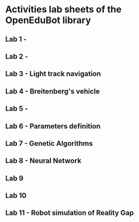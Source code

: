 <h1>Activities lab sheets of the OpenEduBot library</h1>

<h2>Lab 1 - </h2>
<h2>Lab 2 - </h2>
<h2>Lab 3 - Light track navigation</h2>
<h2>Lab 4 - Breitenberg's vehicle</h2>
<h2>Lab 5 - </h2>
<h2>Lab 6 - Parameters definition</h2>
<h2>Lab 7 - Genetic Algorithms</h2>
<h2>Lab 8 - Neural Network</h2>
<h2>Lab 9 </h2>
<h2>Lab 10</h2>
<h2>Lab 11 - Robot simulation of Reality Gap</h2>

